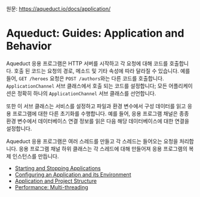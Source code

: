 원문: https://aqueduct.io/docs/application/

# Aqueduct: Guides: Application and Behavior

Aqueduct 응용 프로그램은 HTTP 서버를 시작하고 각 요청에 대해 코드를 호출합니다. 호출 된 코드는 요청의 경로, 메소드 및 기타 속성에 따라 달라질 수 있습니다. 예를 들어, `GET /heroes` 요청은 `POST /authors`와는 다른 코드를 호출합니다. `ApplicationChannel` 서브 클래스에서 호출 되는 코드를 설정합니다; 모든 어플리케이션은 정확히 하나의 `ApplicationChannel` 서브 클래스를 선언합니다.

또한 이 서브 클래스는 서비스를 설정하고 파일과 환경 변수에서 구성 데이터를 읽고 응용 프로그램에 대한 다른 초기화를 수행합니다. 예를 들어, 응용 프로그램 채널은 종종 환경 변수에서 데이터베이스 연결 정보를 읽은 다음 해당 데이터베이스에 대한 연결을 설정합니다.

Aqueduct 응용 프로그램은 여러 스레드를 만들고 각 스레드는 들어오는 요청을 처리합니다. 응용 프로그램 채널 하위 클래스는 각 스레드에 대해 만들어져 응용 프로그램의 복제 인스턴스를 만듭니다.

- [Starting and Stopping Applications](starting_and_stopping_an_application.md)
- [Configuring an Application and its Environment](configuraing_and_application_and_its_environment.md)
- [Application and Project Structure](application_and_project_structure.md)
- [Performance: Multi-threading](multi_threading_in_aqueduct.md)